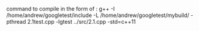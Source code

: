 command to compile in the form of :
g++ -I /home/andrew/googletest/include -L /home/andrew/googletest/mybuild/ -pthread 2.1test.cpp -lgtest ../src/2.1.cpp -std=c++11
